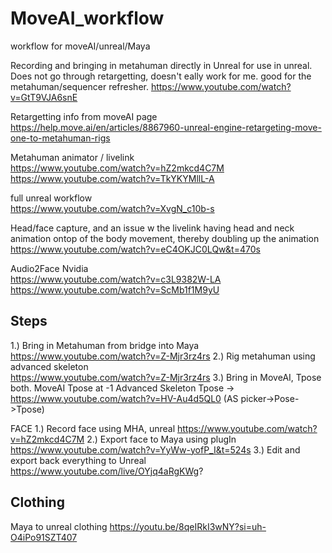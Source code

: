 # MoveAI_workflow
workflow for moveAI/unreal/Maya

Recording and bringing in metahuman directly in Unreal for use in unreal. Does not go through retargetting, doesn't eally work for me. good for the metahuman/sequencer refresher.
https://www.youtube.com/watch?v=GtT9VJA6snE

Retargetting info from moveAI page   
https://help.move.ai/en/articles/8867960-unreal-engine-retargeting-move-one-to-metahuman-rigs   

Metahuman animator / livelink   
https://www.youtube.com/watch?v=hZ2mkcd4C7M   
https://www.youtube.com/watch?v=TkYKYMllL-A   

full unreal workflow   
https://www.youtube.com/watch?v=XvgN_c10b-s   

Head/face capture, and an issue w the livelink having head and neck animation ontop of the body movement, thereby doubling up the animation   
https://www.youtube.com/watch?v=eC4OKJC0LQw&t=470s   

Audio2Face Nvidia   
https://www.youtube.com/watch?v=c3L9382W-LA   
https://www.youtube.com/watch?v=ScMb1f1M9yU   



## Steps
1.) Bring in Metahuman from bridge into Maya   
https://www.youtube.com/watch?v=Z-Mjr3rz4rs
2.) Rig metahuman using advanced skeleton   
https://www.youtube.com/watch?v=Z-Mjr3rz4rs
3.) Bring in MoveAI, Tpose both.
MoveAI Tpose at -1
Advanced Skeleton Tpose -> https://www.youtube.com/watch?v=HV-Au4d5QL0 (AS picker->Pose->Tpose)

FACE
1.) Record face using MHA, unreal
https://www.youtube.com/watch?v=hZ2mkcd4C7M
2.) Export face to Maya using plugIn
https://www.youtube.com/watch?v=YyWw-yofP_I&t=524s
3.) Edit and export back everything to Unreal
https://www.youtube.com/live/OYjq4aRgKWg?


## Clothing
Maya to unreal clothing
https://youtu.be/8qeIRkI3wNY?si=uh-O4iPo91SZT407
